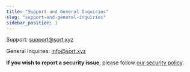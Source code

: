 ```yaml
---
title: "Support and General Inquiries"
slug: "support-and-general-inquiries"
sidebar_position: 1
---
```

Support: [support@sort.xyz](mailto:support@sort.xyz)

General Inquiries: [info@sort.xyz](mailto:info@sort.xyz)

**If you wish to report a security issue**, please follow [our security policy](./security).
